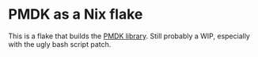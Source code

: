 # PMDK as a Nix flake
This is a flake that builds the [PMDK library](https://github.com/pmem/pmdk). Still probably a WIP, especially with the ugly bash script patch.

